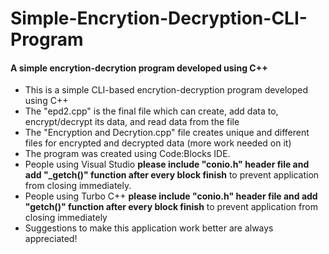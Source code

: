 # Simple-Encrytion-Decryption-CLI-Program
#### A simple encrytion-decrytion program developed using C++

* This is a simple CLI-based encrytion-decryption program developed using C++
* The "epd2.cpp" is the final file which can create, add data to, encrypt/decrypt its data, and read data from the file
* The "Encryption and Decrytion.cpp" file creates unique and different files for encrypted and decrypted data (more work needed on it)
* The program was created using Code:Blocks IDE. 
* People using Visual Studio **please include "conio.h" header file and add "_getch()" function after every block finish** to prevent application from closing immediately.
* People using Turbo C++ **please include "conio.h" header file and add "getch()" function after every block finish** to prevent application from closing immediately
* Suggestions to make this application work better are always appreciated!
